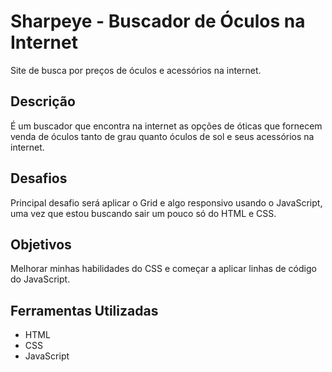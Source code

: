 # Sharpeye - Buscador de Óculos na Internet
Site de busca por preços de óculos e acessórios na internet.
## Descrição
É um buscador que encontra na internet as opções de óticas que fornecem venda de óculos tanto de grau quanto óculos de sol e seus acessórios na internet.
## Desafios
Principal desafio será aplicar o Grid e algo responsivo usando o JavaScript, uma vez que estou buscando sair um pouco só do HTML e CSS.
## Objetivos
Melhorar minhas habilidades do CSS e começar a aplicar linhas de código do JavaScript.
## Ferramentas Utilizadas
- HTML
- CSS
- JavaScript
